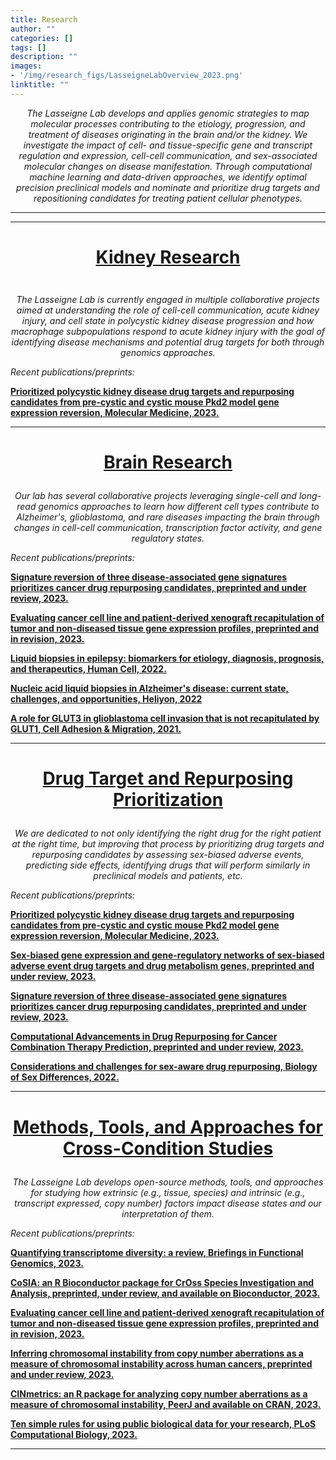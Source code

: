 ```yaml
---
title: Research
author: ""
categories: []
tags: []
description: ""
images:
- '/img/research_figs/LasseigneLabOverview_2023.png'
linktitle: ""
---
```

_<p style="text-align:center;">The Lasseigne Lab develops and applies genomic strategies to map molecular processes contributing to the etiology, progression, and treatment of diseases originating in the brain and/or the kidney. We investigate the impact of cell- and tissue-specific gene and transcript regulation and expression, cell-cell communication, and sex-associated molecular changes on disease manifestation. Through computational machine learning and data-driven approaches, we identify optimal precision preclinical models and nominate and prioritize drug targets and repositioning candidates for treating patient cellular phenotypes.</p>_

---
___________________________________________________________________________________________
# <ins><p style="text-align:center;" id="current">Kidney Research</p></ins>

<img src="/img/research_figs/PKDOverview2023.png" alt="">

_<p style="text-align:center;">The Lasseigne Lab is currently engaged in multiple collaborative projects aimed at understanding the role of cell-cell communication, acute kidney injury, and cell state in polycystic kidney disease progression and how macrophage subpopulations respond to acute kidney injury with the goal of identifying disease mechanisms and potential drug targets for both through genomics approaches.</p>_

_<p style="text-align:left;">Recent publications/preprints:</p>_

__<a href="https://molmed.biomedcentral.com/articles/10.1186/s10020-023-00664-z" target="_blank">Prioritized polycystic kidney disease drug targets and repurposing candidates from pre-cystic and cystic mouse Pkd2 model gene expression reversion, Molecular Medicine, 2023.</a>__
___________________________________________________________________________________________

# <ins><p style="text-align:center;" id="current">Brain Research</p></ins>

_<p style="text-align:center;">Our lab has several collaborative projects leveraging single-cell and long-read genomics approaches to learn how different cell types contribute to Alzheimer's, glioblastoma, and rare diseases impacting the brain through changes in cell-cell communication, transcription factor activity, and gene regulatory states.</p>_

_<p style="text-align:left;">Recent publications/preprints:</p>_

__<a href="https://www.biorxiv.org/content/10.1101/2023.03.10.532074v1" target="_blank">Signature reversion of three disease-associated gene signatures prioritizes cancer drug repurposing candidates, preprinted and under review, 2023.</a>__

__<a href="https://pubmed.ncbi.nlm.nih.gov/37090499/" target="_blank">Evaluating cancer cell line and patient-derived xenograft recapitulation of tumor and non-diseased tissue gene expression profiles, preprinted and in revision, 2023.</a>__

__<a href="https://www.ncbi.nlm.nih.gov/pmc/articles/PMC8732818/" target="_blank">Liquid biopsies in epilepsy: biomarkers for etiology, diagnosis, prognosis, and therapeutics, Human Cell, 2022.</a>__

__<a href="https://www.ncbi.nlm.nih.gov/pmc/articles/PMC9034064/" target="_blank">Nucleic acid liquid biopsies in Alzheimer's disease: current state, challenges, and opportunities, Heliyon, 2022</a>__

__<a href="https://www.ncbi.nlm.nih.gov/pmc/articles/PMC8043167/" target="_blank">A role for GLUT3 in glioblastoma cell invasion that is not recapitulated by GLUT1, Cell Adhesion & Migration, 2021.</a>__
___________________________________________________________________________________________

# <ins><p style="text-align:center;" id="current">Drug Target and Repurposing Prioritization</p></ins>

_<p style="text-align:center;">We are dedicated to not only identifying the right drug for the right patient at the right time, but improving that process by prioritizing drug targets and repurposing candidates by assessing sex-biased adverse events, predicting side effects, identifying drugs that will perform similarly in preclinical models and patients, etc.</p>_

_<p style="text-align:left;">Recent publications/preprints:</p>_

__<a href="https://molmed.biomedcentral.com/articles/10.1186/s10020-023-00664-z" target="_blank">Prioritized polycystic kidney disease drug targets and repurposing candidates from pre-cystic and cystic mouse Pkd2 model gene expression reversion, Molecular Medicine, 2023.</a>__

__<a href="https://www.biorxiv.org/content/10.1101/2023.05.23.541950" target="_blank">Sex-biased gene expression and gene-regulatory networks of sex-biased adverse event drug targets and drug metabolism genes, preprinted and under review, 2023.</a>__

__<a href="https://www.biorxiv.org/content/10.1101/2023.03.10.532074v1" target="_blank">Signature reversion of three disease-associated gene signatures prioritizes cancer drug repurposing candidates, preprinted and under review, 2023.</a>__

__<a href="https://www.preprints.org/manuscript/202305.1637/v1" target="_blank">Computational Advancements in Drug Repurposing for Cancer Combination Therapy Prediction, preprinted and under review, 2023.</a>__

__<a href="https://www.ncbi.nlm.nih.gov/pmc/articles/PMC8949654/" target="_blank">Considerations and challenges for sex-aware drug repurposing, Biology of Sex Differences, 2022.</a>__
___________________________________________________________________________________________

# <ins><p style="text-align:center;" id="current">Methods, Tools, and Approaches for Cross-Condition Studies</p></ins>

_<p style="text-align:center;">The Lasseigne Lab develops open-source methods, tools, and approaches for studying how extrinsic (e.g., tissue, species) and intrinsic (e.g., transcript expressed, copy number) factors impact disease states and our interpretation of them.</p>_

_<p style="text-align:left;">Recent publications/preprints:</p>_

__<a href="https://academic.oup.com/bfg/advance-article-abstract/doi/10.1093/bfgp/elad019/7178017?redirectedFrom=fulltext&login=false" target="_blank">Quantifying transcriptome diversity: a review, Briefings in Functional Genomics, 2023.</a>__

__<a href="https://www.biorxiv.org/content/10.1101/2023.04.21.537877" target="_blank">CoSIA: an R Bioconductor package for CrOss Species Investigation and Analysis, preprinted, under review, and available on Bioconductor, 2023.</a>__

__<a href="https://pubmed.ncbi.nlm.nih.gov/37090499/" target="_blank">Evaluating cancer cell line and patient-derived xenograft recapitulation of tumor and non-diseased tissue gene expression profiles, preprinted and in revision, 2023.</a>__

__<a href="https://www.ncbi.nlm.nih.gov/pmc/articles/PMC10245901/" target="_blank">Inferring chromosomal instability from copy number aberrations as a measure of chromosomal instability across human cancers, preprinted and under review, 2023.</a>__

__<a href="https://www.ncbi.nlm.nih.gov/pmc/articles/PMC9815577/" target="_blank">CINmetrics: an R package for analyzing copy number aberrations as a measure of chromosomal instability, PeerJ and available on CRAN, 2023.</a>__

__<a href="https://www.ncbi.nlm.nih.gov/pmc/articles/PMC9815577/" target="_blank">Ten simple rules for using public biological data for your research, PLoS Computational Biology, 2023.</a>__
___________________________________________________________________________________________



